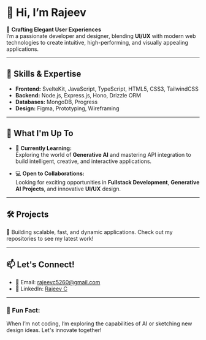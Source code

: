 # 👋 Hi, I’m Rajeev

🎨 **Crafting Elegant User Experiences**  
I’m a passionate developer and designer, blending **UI/UX** with modern web technologies to create intuitive, high-performing, and visually appealing applications.

---

## 🚀 Skills & Expertise
- **Frontend:** SvelteKit, JavaScript, TypeScript, HTML5, CSS3, TailwindCSS
- **Backend:** Node.js, Express.js, Hono, Drizzle ORM
- **Databases:** MongoDB, Progress
- **Design:** Figma, Prototyping, Wireframing

---

## 🌟 What I'm Up To
- 🌱 **Currently Learning:**  
  Exploring the world of **Generative AI** and mastering API integration to build intelligent, creative, and interactive applications.
  
- 💻 **Open to Collaborations:**  
  Looking for exciting opportunities in **Fullstack Development**, **Generative AI Projects**, and innovative **UI/UX** design.

---

## 🛠️ Projects
🚧 Building scalable, fast, and dynamic applications. Check out my repositories to see my latest work! 

---

## 📫 Let's Connect!
- 📧 Email: [rajeevc5260@gmail.com](mailto:rajeevc5260@gmail.com)  
- 💼 LinkedIn: [Rajeev C](https://www.linkedin.com/in/rajeev-c-596a59223/)

---

### 🌟 Fun Fact:
When I’m not coding, I’m exploring the capabilities of AI or sketching new design ideas. Let's innovate together!


<!---
rajeevc5260/rajeevc5260 is a ✨ special ✨ repository because its `README.md` (this file) appears on your GitHub profile.
You can click the Preview link to take a look at your changes.
--->
